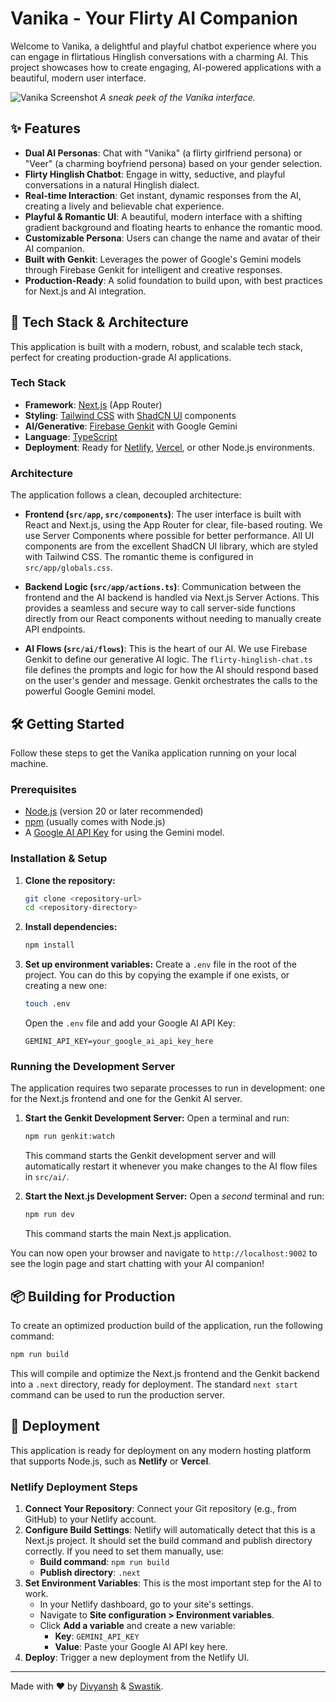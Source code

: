 # Vanika - Your Flirty AI Companion

Welcome to Vanika, a delightful and playful chatbot experience where you can engage in flirtatious Hinglish conversations with a charming AI. This project showcases how to create engaging, AI-powered applications with a beautiful, modern user interface.

![Vanika Screenshot](https://placehold.co/800x600.png)
*A sneak peek of the Vanika interface.*

## ✨ Features

- **Dual AI Personas**: Chat with "Vanika" (a flirty girlfriend persona) or "Veer" (a charming boyfriend persona) based on your gender selection.
- **Flirty Hinglish Chatbot**: Engage in witty, seductive, and playful conversations in a natural Hinglish dialect.
- **Real-time Interaction**: Get instant, dynamic responses from the AI, creating a lively and believable chat experience.
- **Playful & Romantic UI**: A beautiful, modern interface with a shifting gradient background and floating hearts to enhance the romantic mood.
- **Customizable Persona**: Users can change the name and avatar of their AI companion.
- **Built with Genkit**: Leverages the power of Google's Gemini models through Firebase Genkit for intelligent and creative responses.
- **Production-Ready**: A solid foundation to build upon, with best practices for Next.js and AI integration.

## 🚀 Tech Stack & Architecture

This application is built with a modern, robust, and scalable tech stack, perfect for creating production-grade AI applications.

### Tech Stack

- **Framework**: [Next.js](https://nextjs.org/) (App Router)
- **Styling**: [Tailwind CSS](https://tailwindcss.com/) with [ShadCN UI](https://ui.shadcn.com/) components
- **AI/Generative**: [Firebase Genkit](https://firebase.google.com/docs/genkit) with Google Gemini
- **Language**: [TypeScript](https://www.typescriptlang.org/)
- **Deployment**: Ready for [Netlify](https://www.netlify.com/), [Vercel](https://vercel.com/), or other Node.js environments.

### Architecture

The application follows a clean, decoupled architecture:

-   **Frontend (`src/app`, `src/components`)**: The user interface is built with React and Next.js, using the App Router for clear, file-based routing. We use Server Components where possible for better performance. All UI components are from the excellent ShadCN UI library, which are styled with Tailwind CSS. The romantic theme is configured in `src/app/globals.css`.

-   **Backend Logic (`src/app/actions.ts`)**: Communication between the frontend and the AI backend is handled via Next.js Server Actions. This provides a seamless and secure way to call server-side functions directly from our React components without needing to manually create API endpoints.

-   **AI Flows (`src/ai/flows`)**: This is the heart of our AI. We use Firebase Genkit to define our generative AI logic. The `flirty-hinglish-chat.ts` file defines the prompts and logic for how the AI should respond based on the user's gender and message. Genkit orchestrates the calls to the powerful Google Gemini model.

## 🛠️ Getting Started

Follow these steps to get the Vanika application running on your local machine.

### Prerequisites

- [Node.js](https://nodejs.org/) (version 20 or later recommended)
- [npm](https://www.npmjs.com/) (usually comes with Node.js)
- A [Google AI API Key](https://ai.google.dev/) for using the Gemini model.

### Installation & Setup

1.  **Clone the repository:**
    ```bash
    git clone <repository-url>
    cd <repository-directory>
    ```

2.  **Install dependencies:**
    ```bash
    npm install
    ```

3.  **Set up environment variables:**
    Create a `.env` file in the root of the project. You can do this by copying the example if one exists, or creating a new one:
    ```bash
    touch .env
    ```
    Open the `.env` file and add your Google AI API Key:
    ```
    GEMINI_API_KEY=your_google_ai_api_key_here
    ```

### Running the Development Server

The application requires two separate processes to run in development: one for the Next.js frontend and one for the Genkit AI server.

1.  **Start the Genkit Development Server:**
    Open a terminal and run:
    ```bash
    npm run genkit:watch
    ```
    This command starts the Genkit development server and will automatically restart it whenever you make changes to the AI flow files in `src/ai/`.

2.  **Start the Next.js Development Server:**
    Open a *second* terminal and run:
    ```bash
    npm run dev
    ```
    This command starts the main Next.js application.

You can now open your browser and navigate to `http://localhost:9002` to see the login page and start chatting with your AI companion!

## 📦 Building for Production

To create an optimized production build of the application, run the following command:

```bash
npm run build
```

This will compile and optimize the Next.js frontend and the Genkit backend into a `.next` directory, ready for deployment. The standard `next start` command can be used to run the production server.

## 🚀 Deployment

This application is ready for deployment on any modern hosting platform that supports Node.js, such as **Netlify** or **Vercel**.

### Netlify Deployment Steps

1.  **Connect Your Repository**: Connect your Git repository (e.g., from GitHub) to your Netlify account.
2.  **Configure Build Settings**: Netlify will automatically detect that this is a Next.js project. It should set the build command and publish directory correctly. If you need to set them manually, use:
    *   **Build command**: `npm run build`
    *   **Publish directory**: `.next`
3.  **Set Environment Variables**: This is the most important step for the AI to work.
    *   In your Netlify dashboard, go to your site's settings.
    *   Navigate to **Site configuration > Environment variables**.
    *   Click **Add a variable** and create a new variable:
        *   **Key**: `GEMINI_API_KEY`
        *   **Value**: Paste your Google AI API key here.
4.  **Deploy**: Trigger a new deployment from the Netlify UI.

---

Made with ❤️ by [Divyansh](https://www.linkedin.com/in/myselfdivyanshsingh?utm_source=share&utm_campaign=share_via&utm_content=profile&utm_medium=android_app) & [Swastik](https://www.linkedin.com/in/myselfswastikmishra?utm_source=share&utm_campaign=share_via&utm_content=profile&utm_medium=android_app).
